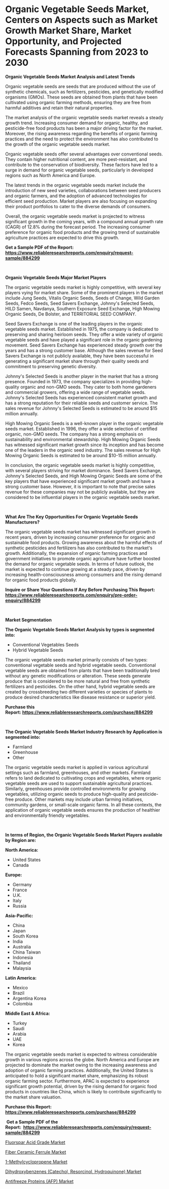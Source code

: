 <p><h1>Organic Vegetable Seeds Market, Centers on Aspects such as Market Growth Market Share, Market Opportunity, and Projected Forecasts Spanning from 2023 to 2030</h1></p><p><strong>Organic Vegetable Seeds Market Analysis and Latest Trends</strong></p>
<p><p>Organic vegetable seeds are seeds that are produced without the use of synthetic chemicals, such as fertilizers, pesticides, and genetically modified organisms (GMOs). These seeds are obtained from plants that have been cultivated using organic farming methods, ensuring they are free from harmful additives and retain their natural properties.</p><p>The market analysis of the organic vegetable seeds market reveals a steady growth trend. Increasing consumer demand for organic, healthy, and pesticide-free food products has been a major driving factor for the market. Moreover, the rising awareness regarding the benefits of organic farming practices and the need to protect the environment has also contributed to the growth of the organic vegetable seeds market.</p><p>Organic vegetable seeds offer several advantages over conventional seeds. They contain higher nutritional content, are more pest-resistant, and contribute to the conservation of biodiversity. These factors have led to a surge in demand for organic vegetable seeds, particularly in developed regions such as North America and Europe.</p><p>The latest trends in the organic vegetable seeds market include the introduction of new seed varieties, collaborations between seed producers and organic farmers, and the adoption of advanced technologies for efficient seed production. Market players are also focusing on expanding their product portfolios to cater to the diverse demands of consumers.</p><p>Overall, the organic vegetable seeds market is projected to witness significant growth in the coming years, with a compound annual growth rate (CAGR) of 12.8% during the forecast period. The increasing consumer preference for organic food products and the growing trend of sustainable agriculture practices are expected to drive this growth.</p></p>
<p><strong>Get a Sample PDF of the Report:&nbsp; <a href="https://www.reliableresearchreports.com/enquiry/request-sample/884299">https://www.reliableresearchreports.com/enquiry/request-sample/884299</a></strong></p>
<p>&nbsp;</p>
<p><strong>Organic Vegetable Seeds Major Market Players</strong></p>
<p><p>The organic vegetable seeds market is highly competitive, with several key players vying for market share. Some of the prominent players in the market include Jung Seeds, Vitalis Organic Seeds, Seeds of Change, Wild Garden Seeds, Fedco Seeds, Seed Savers Exchange, Johnny's Selected Seeds, HILD Samen, Navdanya, Southern Exposure Seed Exchange, High Mowing Organic Seeds, De Bolster, and TERRITORIAL SEED COMPANY. </p><p>Seed Savers Exchange is one of the leading players in the organic vegetable seeds market. Established in 1975, the company is dedicated to preserving and sharing heirloom seeds. They offer a wide variety of organic vegetable seeds and have played a significant role in the organic gardening movement. Seed Savers Exchange has experienced steady growth over the years and has a strong customer base. Although the sales revenue for Seed Savers Exchange is not publicly available, they have been successful in generating a significant market share through their quality seeds and commitment to preserving genetic diversity.</p><p>Johnny's Selected Seeds is another player in the market that has a strong presence. Founded in 1973, the company specializes in providing high-quality organic and non-GMO seeds. They cater to both home gardeners and commercial growers, offering a wide range of vegetable seeds. Johnny's Selected Seeds has experienced consistent market growth and has a strong reputation for their reliable seeds and customer service. The sales revenue for Johnny's Selected Seeds is estimated to be around $15 million annually.</p><p>High Mowing Organic Seeds is a well-known player in the organic vegetable seeds market. Established in 1996, they offer a wide selection of certified organic, non-GMO seeds. The company has a strong emphasis on sustainability and environmental stewardship. High Mowing Organic Seeds has witnessed significant market growth since its inception and has become one of the leaders in the organic seed industry. The sales revenue for High Mowing Organic Seeds is estimated to be around $10-15 million annually.</p><p>In conclusion, the organic vegetable seeds market is highly competitive, with several players striving for market dominance. Seed Savers Exchange, Johnny's Selected Seeds, and High Mowing Organic Seeds are some of the key players that have experienced significant market growth and have a strong customer base. However, it is important to note that precise sales revenue for these companies may not be publicly available, but they are considered to be influential players in the organic vegetable seeds market.</p></p>
<p>&nbsp;</p>
<p><strong>What Are The Key Opportunities For Organic Vegetable Seeds Manufacturers?</strong></p>
<p><p>The organic vegetable seeds market has witnessed significant growth in recent years, driven by increasing consumer preference for organic and sustainable food products. Growing awareness about the harmful effects of synthetic pesticides and fertilizers has also contributed to the market's growth. Additionally, the expansion of organic farming practices and government initiatives to promote organic agriculture have further boosted the demand for organic vegetable seeds. In terms of future outlook, the market is expected to continue growing at a steady pace, driven by increasing health-consciousness among consumers and the rising demand for organic food products globally.</p></p>
<p><strong>Inquire or Share Your Questions If Any Before Purchasing This Report: <a href="https://www.reliableresearchreports.com/enquiry/pre-order-enquiry/884299">https://www.reliableresearchreports.com/enquiry/pre-order-enquiry/884299</a></strong></p>
<p>&nbsp;</p>
<p><strong>Market Segmentation</strong></p>
<p><strong>The Organic Vegetable Seeds Market Analysis by types is segmented into:</strong></p>
<p><ul><li>Conventional Vegetables Seeds</li><li>Hybrid Vegetable Seeds</li></ul></p>
<p><p>The organic vegetable seeds market primarily consists of two types: conventional vegetable seeds and hybrid vegetable seeds. Conventional vegetable seeds are obtained from plants that have been traditionally bred without any genetic modifications or alteration. These seeds generate produce that is considered to be more natural and free from synthetic fertilizers and pesticides. On the other hand, hybrid vegetable seeds are created by crossbreeding two different varieties or species of plants to produce desired characteristics like disease resistance or superior yield.</p></p>
<p><strong>Purchase this Report:&nbsp;<a href="https://www.reliableresearchreports.com/purchase/884299">https://www.reliableresearchreports.com/purchase/884299</a></strong></p>
<p>&nbsp;</p>
<p><strong>The Organic Vegetable Seeds Market Industry Research by Application is segmented into:</strong></p>
<p><ul><li>Farmland</li><li>Greenhouse</li><li>Other</li></ul></p>
<p><p>The organic vegetable seeds market is applied in various agricultural settings such as farmland, greenhouses, and other markets. Farmland refers to land dedicated to cultivating crops and vegetables, where organic vegetable seeds are used to support sustainable agricultural practices. Similarly, greenhouses provide controlled environments for growing vegetables, utilizing organic seeds to produce high-quality and pesticide-free produce. Other markets may include urban farming initiatives, community gardens, or small-scale organic farms. In all these contexts, the application of organic vegetable seeds ensures the production of healthier and environmentally friendly vegetables.</p></p>
<p>&nbsp;</p>
<p><strong>In terms of Region, the Organic Vegetable Seeds Market Players available by Region are:</strong></p>
<p>
    <p> <strong> North America: </strong>
        <ul>
            <li>United States</li>
            <li>Canada</li>
        </ul>
        </p> 
    <p> <strong> Europe: </strong>
        <ul>
            <li>Germany</li>
            <li>France</li>
            <li>U.K.</li>
            <li>Italy</li>
            <li>Russia</li>
        </ul>
        </p> 
    <p> <strong> Asia-Pacific: </strong>
        <ul>
            <li>China</li>
            <li>Japan</li>
            <li>South Korea</li>
            <li>India</li>
            <li>Australia</li>
            <li>China Taiwan</li>
            <li>Indonesia</li>
            <li>Thailand</li>
            <li>Malaysia</li>
        </ul>
        </p> 
    <p> <strong> Latin America: </strong>
        <ul>
            <li>Mexico</li>
            <li>Brazil</li>
            <li>Argentina Korea</li>
            <li>Colombia</li>
        </ul>
        </p> 
    <p> <strong> Middle East & Africa: </strong>
        <ul>
            <li>Turkey</li>
            <li>Saudi</li>
            <li>Arabia</li>
            <li>UAE</li>
            <li>Korea</li>
        </ul>
    </p>
    </p>
<p><p>The organic vegetable seeds market is expected to witness considerable growth in various regions across the globe. North America and Europe are projected to dominate the market owing to the increasing awareness and adoption of organic farming practices. Additionally, the United States is anticipated to hold a significant market share, emphasizing its robust organic farming sector. Furthermore, APAC is expected to experience significant growth potential, driven by the rising demand for organic food products in countries like China, which is likely to contribute significantly to the market share valuation.</p></p>
<p><strong>Purchase this Report: <a href="https://www.reliableresearchreports.com/purchase/884299">https://www.reliableresearchreports.com/purchase/884299</a></strong></p>
<p>&nbsp;<strong>Get a Sample PDF of the Report:&nbsp;&nbsp;<a href="https://www.reliableresearchreports.com/enquiry/request-sample/884299">https://www.reliableresearchreports.com/enquiry/request-sample/884299</a></strong></p>
<p><strong></strong></p>
<p><p><a href="https://medium.com/@lincolnfeil/fluorspar-acid-grade-market-exploring-market-share-market-trends-and-future-growth-e3d64a9d272d">Fluorspar Acid Grade Market</a></p><p><a href="https://medium.com/@flavietowne/fiber-ceramic-ferrule-market-size-and-market-trends-complete-industry-overview-2023-to-2030-2c9aa1afe135">Fiber Ceramic Ferrule Market</a></p><p><a href="https://medium.com/@barttrantow2023/1-methylcyclopropene-nbsp-market-focuses-on-market-share-size-and-projected-forecast-till-2030-3a6c5455acaa">1-Methylcyclopropene Market</a></p><p><a href="https://medium.com/@verladurgan/dihydroxybenzenes-catechol-resorcinol-hydroquinone-market-share-evolution-and-market-growth-9554ed49f994">Dihydroxybenzenes (Catechol, Resorcinol, Hydroquinone) Market</a></p><p><a href="https://medium.com/@reecebednar/antifreeze-proteins-afp-market-research-report-its-history-and-forecast-2023-to-2030-acf2ec978535">Antifreeze Proteins (AFP) Market</a></p></p>